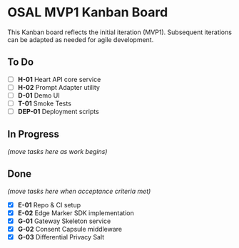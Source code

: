 # OSAL MVP1 Kanban Board

This Kanban board reflects the initial iteration (MVP1). Subsequent
iterations can be adapted as needed for agile development.

## To Do
- [ ] **H-01** Heart API core service
- [ ] **H-02** Prompt Adapter utility
- [ ] **D-01** Demo UI
- [ ] **T-01** Smoke Tests
- [ ] **DEP-01** Deployment scripts

## In Progress
_(move tasks here as work begins)_

## Done
_(move tasks here when acceptance criteria met)_
- [x] **E-01** Repo & CI setup
- [x] **E-02** Edge Marker SDK implementation
- [x] **G-01** Gateway Skeleton service
- [x] **G-02** Consent Capsule middleware
- [x] **G-03** Differential Privacy Salt
